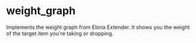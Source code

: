 # weight_graph

Implements the weight graph from Elona Extender. It shows you the weight of the target item you're taking or dropping.
